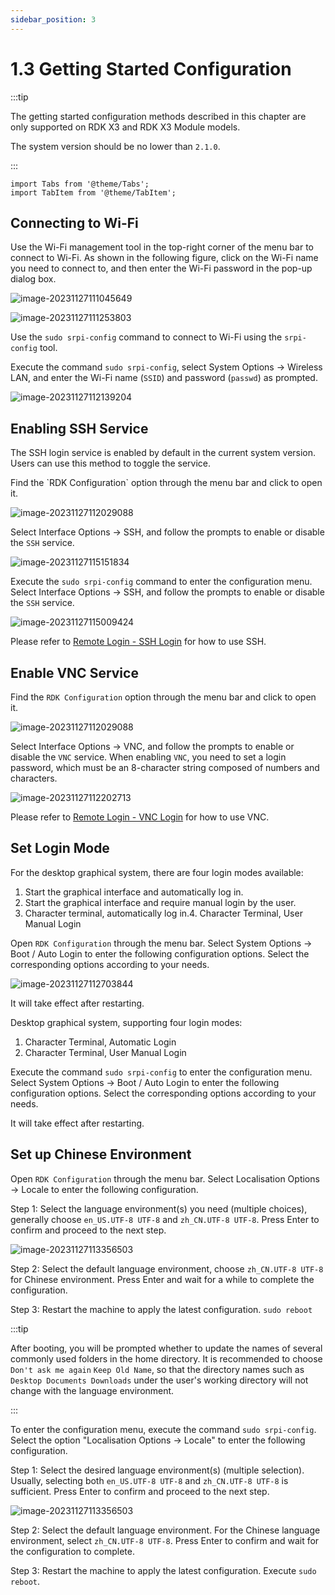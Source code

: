 ```yaml
---
sidebar_position: 3
---
```

# 1.3 Getting Started Configuration

:::tip

The getting started configuration methods described in this chapter are only supported on RDK X3 and RDK X3 Module models.

The system version should be no lower than `2.1.0`.

:::

```mdx-code-block
import Tabs from '@theme/Tabs';
import TabItem from '@theme/TabItem';
```

## Connecting to Wi-Fi

<Tabs groupId="rdk-type">
<TabItem value="desktop" label="Desktop">

Use the Wi-Fi management tool in the top-right corner of the menu bar to connect to Wi-Fi. As shown in the following figure, click on the Wi-Fi name you need to connect to, and then enter the Wi-Fi password in the pop-up dialog box.

![image-20231127111045649](image/configuration_wizard/image-20231127111045649.png)

![image-20231127111253803](image/configuration_wizard/image-20231127111253803.png)

</TabItem>

<TabItem value="server" label="Server">

Use the `sudo srpi-config` command to connect to Wi-Fi using the `srpi-config` tool.

Execute the command `sudo srpi-config`, select System Options -> Wireless LAN, and enter the Wi-Fi name (`SSID`) and password (`passwd`) as prompted.

![image-20231127112139204](image/configuration_wizard/image-20231127112139204.png)

</TabItem>
</Tabs>

## Enabling SSH Service

The SSH login service is enabled by default in the current system version. Users can use this method to toggle the service.

<Tabs groupId="rdk-type">
<TabItem value="desktop" label="Desktop">Find the `RDK Configuration` option through the menu bar and click to open it.

![image-20231127112029088](image/configuration_wizard/image-20231127112029088.png)

Select Interface Options -> SSH, and follow the prompts to enable or disable the `SSH` service.

![image-20231127115151834](image/configuration_wizard/image-20231127115151834.png)

</TabItem>

<TabItem value="server" label="Server">

Execute the `sudo srpi-config` command to enter the configuration menu. Select Interface Options -> SSH, and follow the prompts to enable or disable the `SSH` service.

![image-20231127115009424](image/configuration_wizard/image-20231127115009424.png)

</TabItem>

</Tabs>

Please refer to [Remote Login - SSH Login](../installation/remote_login#ssh) for how to use SSH.

## Enable VNC Service

<Tabs groupId="rdk-type">
<TabItem value="desktop" label="Desktop">

Find the `RDK Configuration` option through the menu bar and click to open it.

![image-20231127112029088](image/configuration_wizard/image-20231127112029088.png)

Select Interface Options -> VNC, and follow the prompts to enable or disable the `VNC` service. When enabling `VNC`, you need to set a login password, which must be an 8-character string composed of numbers and characters.

![image-20231127112202713](image/configuration_wizard/image-20231127112202713.png)

</TabItem>
</Tabs>

Please refer to [Remote Login - VNC Login](../installation/remote_login#vnc-login) for how to use VNC.

## Set Login Mode

<Tabs groupId="rdk-type">
<TabItem value="desktop" label="Desktop">

For the desktop graphical system, there are four login modes available:

1. Start the graphical interface and automatically log in.
2. Start the graphical interface and require manual login by the user.
3. Character terminal, automatically log in.4. Character Terminal, User Manual Login

Open `RDK Configuration` through the menu bar. Select System Options -> Boot / Auto Login to enter the following configuration options. Select the corresponding options according to your needs.

![image-20231127112703844](image/configuration_wizard/image-20231127112703844.png)

It will take effect after restarting.

</TabItem>

<TabItem value="server" label="Server">

Desktop graphical system, supporting four login modes:

1. Character Terminal, Automatic Login
2. Character Terminal, User Manual Login

Execute the command `sudo srpi-config` to enter the configuration menu. Select System Options -> Boot / Auto Login to enter the following configuration options. Select the corresponding options according to your needs.

It will take effect after restarting.

</TabItem>
</Tabs>

## Set up Chinese Environment

<Tabs groupId="rdk-type">
<TabItem value="desktop" label="Desktop">

Open `RDK Configuration` through the menu bar. Select Localisation Options -> Locale to enter the following configuration.

Step 1: Select the language environment(s) you need (multiple choices), generally choose `en_US.UTF-8 UTF-8` and `zh_CN.UTF-8 UTF-8`. Press Enter to confirm and proceed to the next step.

![image-20231127113356503](image/configuration_wizard/image-20231127113356503.png)

Step 2: Select the default language environment, choose `zh_CN.UTF-8 UTF-8` for Chinese environment. Press Enter and wait for a while to complete the configuration.

Step 3: Restart the machine to apply the latest configuration. `sudo reboot`

:::tip

After booting, you will be prompted whether to update the names of several commonly used folders in the home directory.
It is recommended to choose `Don't ask me again` `Keep Old Name`, so that the directory names such as `Desktop Documents Downloads` under the user's working directory will not change with the language environment.

:::

</TabItem>

<TabItem value="server" label="Server">To enter the configuration menu, execute the command `sudo srpi-config`. Select the option "Localisation Options -> Locale" to enter the following configuration.

Step 1: Select the desired language environment(s) (multiple selection). Usually, selecting both `en_US.UTF-8 UTF-8` and `zh_CN.UTF-8 UTF-8` is sufficient. Press Enter to confirm and proceed to the next step.

![image-20231127113356503](image/configuration_wizard/image-20231127113356503.png)

Step 2: Select the default language environment. For the Chinese language environment, select `zh_CN.UTF-8 UTF-8`. Press Enter to confirm and wait for the configuration to complete.

Step 3: Restart the machine to apply the latest configuration. Execute `sudo reboot`.


</TabItem>
</Tabs>
